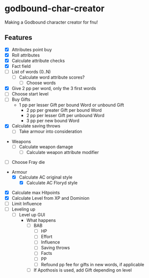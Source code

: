 # godbound-char-creator
Making a Godbound character creator for fnu!



## Features
 - [X] Attributes point buy
 - [X] Roll attributes
 - [X] Calculate attribute checks
 - [X] Fact field
 - [ ] List of words (0..N)
   - [ ] Calculate word attribute scores?
	 - [ ] Choose words
 -  [X] Give 2 pp per word, only the 3 first words
 - [ ] Choose start level
 - [ ] Buy Gifts
   - 1 pp per lesser Gift per bound Word or unbound Gift
	 - 2 pp per greater Gift per bound Word
	 - 2 pp per lesser Gift per unbound Word
	 - 3 pp per new bound Word
 - [X] Calculate saving throws
   - [ ] Take armour into consideration
 - Weapons
   - [ ] Calculate weapon damage
	 - [ ] Calculate weapon attribute modifier
 - [ ] Choose Fray die
 - Armour
   - [X] Calculate AC original style
	 - [X] Calculate AC Floryd style
 - [X] Calculate max Hitpoints
 - [X] Calculate Level from XP and Dominion
 - [ ] Limit Influence
 - [ ] Leveling up
   - [ ] Level up GUI
	 - What happens
	   - [ ] BAB
		 - [ ] HP
		 - [ ] Effort
		 - [ ] Influence
		 - [ ] Saving throws
		 - [ ] Facts
		 - [ ] PP
		 - [ ] Refound pp fee for gifts in new words, if applicable
	   - [ ] If Apothosis is used, add Gift depending on level
